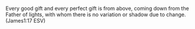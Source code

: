 Every good gift and every perfect gift is from above, coming down from the Father of lights, with whom there is no variation or shadow due to change.(James1:17 ESV)
